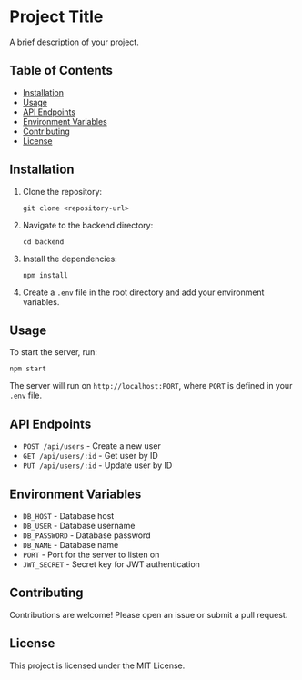 # Project Title

A brief description of your project.

## Table of Contents

- [Installation](#installation)
- [Usage](#usage)
- [API Endpoints](#api-endpoints)
- [Environment Variables](#environment-variables)
- [Contributing](#contributing)
- [License](#license)

## Installation

1. Clone the repository:
   ```
   git clone <repository-url>
   ```
2. Navigate to the backend directory:
   ```
   cd backend
   ```
3. Install the dependencies:
   ```
   npm install
   ```
4. Create a `.env` file in the root directory and add your environment variables.

## Usage

To start the server, run:
```
npm start
```
The server will run on `http://localhost:PORT`, where `PORT` is defined in your `.env` file.

## API Endpoints

- `POST /api/users` - Create a new user
- `GET /api/users/:id` - Get user by ID
- `PUT /api/users/:id` - Update user by ID

## Environment Variables

- `DB_HOST` - Database host
- `DB_USER` - Database username
- `DB_PASSWORD` - Database password
- `DB_NAME` - Database name
- `PORT` - Port for the server to listen on
- `JWT_SECRET` - Secret key for JWT authentication

## Contributing

Contributions are welcome! Please open an issue or submit a pull request.

## License

This project is licensed under the MIT License.